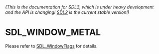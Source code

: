 ###### (This is the documentation for SDL3, which is under heavy development and the API is changing! [SDL2](https://wiki.libsdl.org/SDL2/) is the current stable version!)
# SDL_WINDOW_METAL

Please refer to [SDL_WindowFlags](SDL_WindowFlags) for details.

